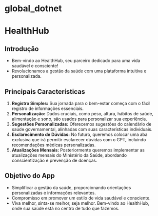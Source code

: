 # global_dotnet

# HealthHub

## Introdução

* Bem-vindo ao HealthHub, seu parceiro dedicado para uma vida saudável e consciente!
* Revolucionamos a gestão da saúde com uma plataforma intuitiva e personalizada.

## Principais Características

1. **Registro Simples:**
   Sua jornada para o bem-estar começa com o fácil registro de informações essenciais.
2. **Personalização:**
   Dados cruciais, como peso, altura, hábitos de saúde, alimentação e sono, são usados para personalizar sua experiência.
3. **Sugestões Personalizadas:**
   Oferecemos sugestões do calendário de saúde governamental, alinhadas com suas características individuais.
4. **Esclarecimento de Dúvidas:**
   No futuro, queremos colocar uma aba exclusiva que irá permitir esclarecer dúvidas com o GPT, incluindo recomendações médicas personalizadas.
5. **Atualizações Mensais:**
   Posteriormente queremos implementar as atualizações mensais do Ministério da Saúde, abordando conscientização e prevenção de doenças.

## Objetivo do App

* Simplificar a gestão da saúde, proporcionando orientações personalizadas e informações relevantes.
* Compromisso em promover um estilo de vida saudável e consciente.
* Viva melhor, sinta-se melhor, seja melhor. Bem-vindo ao HealthHub, onde sua saúde está no centro de tudo que fazemos.
